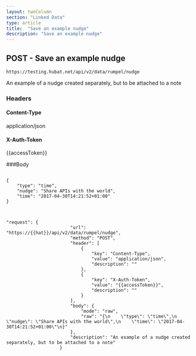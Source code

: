 ```yaml
---
layout: twoColumn
section: "Linked Data"
type: article
title:  "Save an example nudge"
description: "Save an example nudge"
---
```


## POST - Save an example nudge 
   
`https://testing.hubat.net/api/v2/data/rumpel/nudge`

An example of a nudge created separately, but to be attached to a note

### Headers

#### Content-Type
application/json
#### X-Auth-Token
{{accessToken}}

###Body 

```

{
    "type": "time",
    "nudge": "Share APIs with the world",
    "time": "2017-04-30T14:21:52+01:00"
}


```

```postman

"request": {
						"url": "https://{{hat}}/api/v2/data/rumpel/nudge",
						"method": "POST",
						"header": [
							{
								"key": "Content-Type",
								"value": "application/json",
								"description": ""
							},
							{
								"key": "X-Auth-Token",
								"value": "{{accessToken}}",
								"description": ""
							}
						],
						"body": {
							"mode": "raw",
							"raw": "{\n    \"type\": \"time\",\n    \"nudge\": \"Share APIs with the world\",\n    \"time\": \"2017-04-30T14:21:52+01:00\"\n}"
						},
						"description": "An example of a nudge created separately, but to be attached to a note"
					}

```
